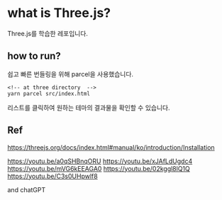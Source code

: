 # what is Three.js?
Three.js를 학습한 레포입니다.

## how to run?
쉽고 빠른 번들링을 위해 parcel을 사용했습니다.

```
<!-- at three directory  -->
yarn parcel src/index.html
```

리스트를 클릭하여 원하는 테마의 결과물을 확인할 수 있습니다.

## Ref
https://threejs.org/docs/index.html#manual/ko/introduction/Installation

https://youtu.be/a0qSHBnqORU
https://youtu.be/xJAfLdUgdc4
https://youtu.be/mVG6kEEAGA0
https://youtu.be/02kggl8lQ1Q
https://youtu.be/C3s0UHpwlf8

and chatGPT 